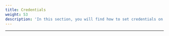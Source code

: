 ```yaml
---
title: Credentials
weight: 53
description: 'In this section, you will find how to set credentials on Ritchie.'
---
```


---
